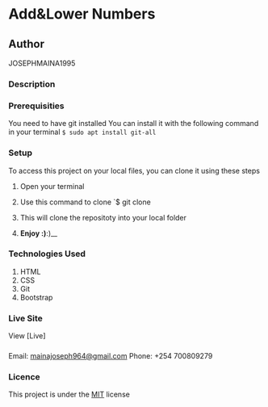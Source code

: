 # Add&Lower Numbers

## Author
JOSEPHMAINA1995
### Description

### Prerequisities
You need to have git installed
You can install it with the following command in your terminal
`$ sudo apt install git-all`
### Setup
To access this project on your local files, you can clone it using these steps
1. Open your terminal
1. Use this command to clone `$ git clone

1. This will clone the repositoty into your local folder
1. __Enjoy :)__:)__
### Technologies Used
1. HTML
1. CSS
1. Git
1. Bootstrap
### Live Site
View [Live] 
###
Email: mainajoseph964@gmail.com
Phone: +254 700809279
### Licence
This project is under the  [MIT](license) license
